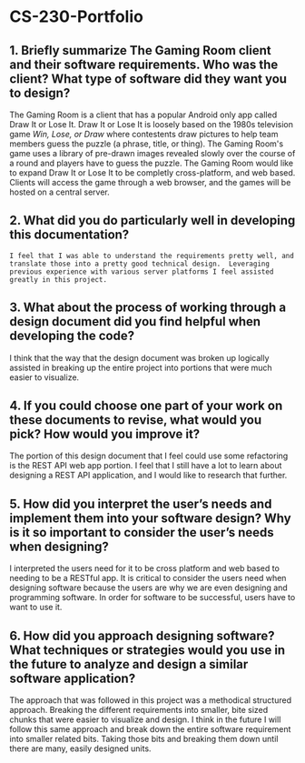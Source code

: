 # CS-230-Portfolio

## **1.  Briefly summarize The Gaming Room client and their software requirements.  Who was the client? What type of software did they want you to design?**

  The Gaming Room is a client that has a popular Android only app called Draw It or Lose It.  Draw It or Lose It is loosely based on the 1980s television game *Win, Lose, or Draw* where contestents draw pictures to help team members guess the puzzle (a phrase, title, or thing).  The Gaming Room's game uses a library of pre-drawn images revealed slowly over the course of a round and players have to guess the puzzle.
  The Gaming Room would like to expand Draw It or Lose It to be completly cross-platform, and web based.  Clients will access the game through a web browser, and the games will be hosted on a central server.
  
## **2.  What did you do particularly well in developing this documentation?**
  
    I feel that I was able to understand the requirements pretty well, and translate those into a pretty good technical design.  Leveraging previous experience with various server platforms I feel assisted greatly in this project.
    
##  **3.  What about the process of working through a design document did you find helpful when developing the code?**

  I think that the way that the design document was broken up logically assisted in breaking up the entire project into portions that were much easier to visualize.
  
## **4.  If you could choose one part of your work on these documents to revise, what would you pick? How would you improve it?**

  The portion of this design document that I feel could use some refactoring is the REST API web app portion.  I feel that I still have a lot to learn about designing a REST API application, and I would like to research that further.
  
## **5.  How did you interpret the user’s needs and implement them into your software design? Why is it so important to consider the user’s needs when designing?**

  I interpreted the users need for it to be cross platform and web based to needing to be a RESTful app.  It is critical to consider the users need when designing software because the users are why we are even designing and programming software.  In order for software to be successful, users have to want to use it.
  
## **6.  How did you approach designing software? What techniques or strategies would you use in the future to analyze and design a similar software application?**

  The approach that was followed in this project was a methodical structured approach.  Breaking the different requirements into smaller, bite sized chunks that were easier to visualize and design.  I think in the future I will follow this same approach and break down the entire software requirement into smaller related bits.  Taking those bits and breaking them down until there are many, easily designed units.
